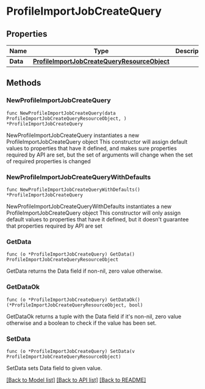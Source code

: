 # ProfileImportJobCreateQuery

## Properties

Name | Type | Description | Notes
------------ | ------------- | ------------- | -------------
**Data** | [**ProfileImportJobCreateQueryResourceObject**](ProfileImportJobCreateQueryResourceObject.md) |  | 

## Methods

### NewProfileImportJobCreateQuery

`func NewProfileImportJobCreateQuery(data ProfileImportJobCreateQueryResourceObject, ) *ProfileImportJobCreateQuery`

NewProfileImportJobCreateQuery instantiates a new ProfileImportJobCreateQuery object
This constructor will assign default values to properties that have it defined,
and makes sure properties required by API are set, but the set of arguments
will change when the set of required properties is changed

### NewProfileImportJobCreateQueryWithDefaults

`func NewProfileImportJobCreateQueryWithDefaults() *ProfileImportJobCreateQuery`

NewProfileImportJobCreateQueryWithDefaults instantiates a new ProfileImportJobCreateQuery object
This constructor will only assign default values to properties that have it defined,
but it doesn't guarantee that properties required by API are set

### GetData

`func (o *ProfileImportJobCreateQuery) GetData() ProfileImportJobCreateQueryResourceObject`

GetData returns the Data field if non-nil, zero value otherwise.

### GetDataOk

`func (o *ProfileImportJobCreateQuery) GetDataOk() (*ProfileImportJobCreateQueryResourceObject, bool)`

GetDataOk returns a tuple with the Data field if it's non-nil, zero value otherwise
and a boolean to check if the value has been set.

### SetData

`func (o *ProfileImportJobCreateQuery) SetData(v ProfileImportJobCreateQueryResourceObject)`

SetData sets Data field to given value.



[[Back to Model list]](../README.md#documentation-for-models) [[Back to API list]](../README.md#documentation-for-api-endpoints) [[Back to README]](../README.md)


